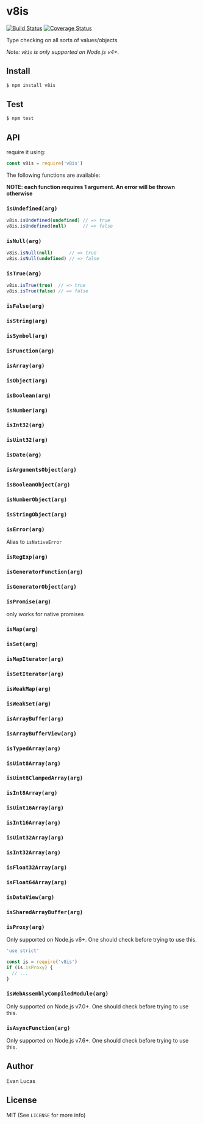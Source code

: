 # v8is

[![Build Status](https://travis-ci.org/evanlucas/v8is.svg)](https://travis-ci.org/evanlucas/v8is)
[![Coverage Status](https://coveralls.io/repos/evanlucas/v8is/badge.svg?branch=master&service=github)](https://coveralls.io/github/evanlucas/v8is?branch=master)

Type checking on all sorts of values/objects

*Note: `v8is` is only supported on Node.js v4+.*


## Install

```bash
$ npm install v8is
```

## Test

```bash
$ npm test
```

## API

require it using:

```js
const v8is = require('v8is')
```

The following functions are available:

**NOTE: each function requires 1 argument. An error will be thrown otherwise**

### `isUndefined(arg)`

```js
v8is.isUndefined(undefined) // => true
v8is.isUndefined(null)      // => false
```

### `isNull(arg)`

```js
v8is.isNull(null)      // => true
v8is.isNull(undefined) // => false
```

### `isTrue(arg)`

```js
v8is.isTrue(true)  // => true
v8is.isTrue(false) // => false
```

### `isFalse(arg)`

### `isString(arg)`

### `isSymbol(arg)`

### `isFunction(arg)`

### `isArray(arg)`

### `isObject(arg)`

### `isBoolean(arg)`

### `isNumber(arg)`

### `isInt32(arg)`

### `isUint32(arg)`

### `isDate(arg)`

### `isArgumentsObject(arg)`

### `isBooleanObject(arg)`

### `isNumberObject(arg)`

### `isStringObject(arg)`

### `isError(arg)`

Alias to `isNativeError`

### `isRegExp(arg)`

### `isGeneratorFunction(arg)`

### `isGeneratorObject(arg)`

### `isPromise(arg)`

  only works for native promises

### `isMap(arg)`

### `isSet(arg)`

### `isMapIterator(arg)`

### `isSetIterator(arg)`

### `isWeakMap(arg)`

### `isWeakSet(arg)`

### `isArrayBuffer(arg)`

### `isArrayBufferView(arg)`

### `isTypedArray(arg)`

### `isUint8Array(arg)`

### `isUint8ClampedArray(arg)`

### `isInt8Array(arg)`

### `isUint16Array(arg)`

### `isInt16Array(arg)`

### `isUint32Array(arg)`

### `isInt32Array(arg)`

### `isFloat32Array(arg)`

### `isFloat64Array(arg)`

### `isDataView(arg)`

### `isSharedArrayBuffer(arg)`

### `isProxy(arg)`

Only supported on Node.js v6+. One should check before trying to use this.

```js
'use strict'

const is = require('v8is')
if (is.isProxy) {
  // ...
}
```

### `isWebAssemblyCompiledModule(arg)`

Only supported on Node.js v7.0+. One should check before trying to use this.

### `isAsyncFunction(arg)`

Only supported on Node.js v7.6+. One should check before trying to use this.

## Author

Evan Lucas

## License

MIT (See `LICENSE` for more info)
